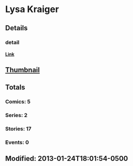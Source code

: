 # Lysa  Kraiger 
## Details
### detail
#### [Link](http://marvel.com/comics/creators/5863/lysa_kraiger?utm_campaign=apiRef&utm_source=225578a89fc76f3d20fbffda5d17a88d)
## [Thumbnail](http://i.annihil.us/u/prod/marvel/i/mg/8/40/4bb53c19000ea.jpg)
## Totals
### Comics: 5
### Series: 2
### Stories: 17
### Events: 0
## Modified: 2013-01-24T18:01:54-0500